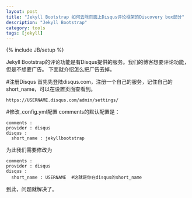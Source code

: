 ```yaml
---
layout: post
title: "Jekyll Bootstrap 如何去除页面上Disqus评论框架的Discovery box部分"
description: "Jekyll Bootstrap"
category: tools
tags: [jekyll]
---
```

{% include JB/setup %}

Jekyll Bootstrap的评论功能是有Disqus提供的服务。我们的博客想要评论功能，但是不想要广告。
下面就介绍怎么把广告去掉。

#注册Disqus
首先先登陆disqus.com，注册一个自己的服务，记住自己的short_name，可以在设置页面查看到。

	https://USERNAME.disqus.com/admin/settings/

#修改_config.yml配置
comments的默认配置是：

	comments :
    provider : disqus
    disqus :
      short_name : jekyllbootstrap


为此我们需要修改为

	comments :
    provider : disqus
    disqus :
      short_name : USERNAME  #这就是你在disqus的short_name

到此，问题就解决了。
